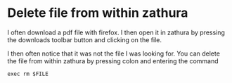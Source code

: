 Delete file from within zathura
===============================

I often download a pdf file with firefox. I then open it in zathura by pressing the downloads toolbar button and clicking on the file.

I then often notice that it was not the file I was looking for.
You can delete the file from within zathura by pressing colon and entering the command

```
exec rm $FILE
```
